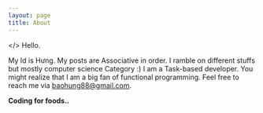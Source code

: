 ```yaml
---
layout: page
title: About
---
```


</> Hello.

My Id is Hưng. My posts are Associative in order. I ramble on different stuffs but mostly computer science Category :) I am a Task-based developer. You might realize that I am a big fan of functional programming. Feel free to reach me via baohung88@gmail.com.  

**Coding for foods..**
